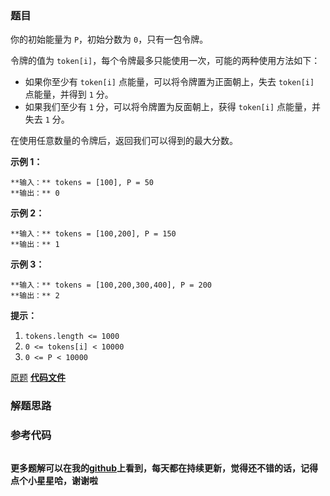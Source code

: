 ### 题目
你的初始能量为 `P`，初始分数为 `0`，只有一包令牌。

令牌的值为 `token[i]`，每个令牌最多只能使用一次，可能的两种使用方法如下：

  * 如果你至少有 `token[i]` 点能量，可以将令牌置为正面朝上，失去 `token[i]` 点能量，并得到 `1` 分。
  * 如果我们至少有 `1` 分，可以将令牌置为反面朝上，获得 `token[i]` 点能量，并失去 `1` 分。

在使用任意数量的令牌后，返回我们可以得到的最大分数。



**示例 1：**

    
    
    **输入：** tokens = [100], P = 50
    **输出：** 0
    

**示例 2：**

    
    
    **输入：** tokens = [100,200], P = 150
    **输出：** 1
    

**示例 3：**

    
    
    **输入：** tokens = [100,200,300,400], P = 200
    **输出：** 2
    



**提示：**

  1. `tokens.length <= 1000`
  2. `0 <= tokens[i] < 10000`
  3. `0 <= P < 10000`

[原题](https://leetcode-cn.com/problems/bag-of-tokens/)    **[代码文件]()**


### 解题思路




### 参考代码

```go


```




**更多题解可以在我的[github](https://github.com/LZH139/leetcode_Go)上看到，每天都在持续更新，觉得还不错的话，记得点个小星星哈，谢谢啦**
